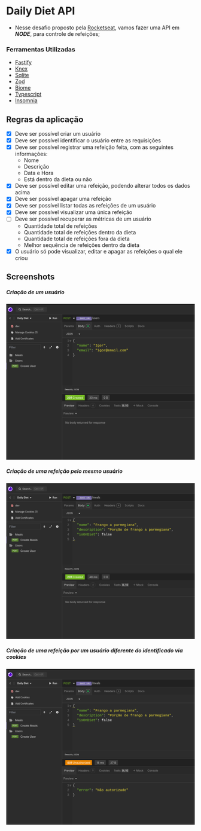 # Daily Diet API

- Nesse desafio proposto pela [Rocketseat](https://www.rocketseat.com.br/), vamos fazer uma API em ***NODE***, para controle de refeições;

### Ferramentas Utilizadas
- [Fastify](https://fastify.dev/)
- [Knex](https://knexjs.org/)
- [Sqlite](https://www.sqlite.org/)
- [Zod](https://zod.dev/)
- [Biome](https://biomejs.dev/)
- [Typescript](https://www.typescriptlang.org/)
- [Insomnia](https://insomnia.rest/)

## Regras da aplicação
- [x] Deve ser possível criar um usuário
- [x] Deve ser possível identificar o usuário entre as requisições
- [x] Deve ser possível registrar uma refeição feita, com as seguintes informações:
  - Nome
  - Descrição
  - Data e Hora
  - Está dentro da dieta ou não
- [x] Deve ser possível editar uma refeição, podendo alterar todos os dados acima
- [x] Deve ser possível apagar uma refeição
- [x] Deve ser possível listar todas as refeições de um usuário
- [x] Deve ser possível visualizar uma única refeição
- [ ] Deve ser possível recuperar as métricas de um usuário
  - Quantidade total de refeições
  - Quantidade total de refeições dentro da dieta
  - Quantidade total de refeições fora da dieta
  - Melhor sequência de refeições dentro da dieta
- [x] O usuário só pode visualizar, editar e apagar as refeições o qual ele criou

## Screenshots

##### Criação de um usuário
![Criação de um usuário](./assets/createUser.png)

##### Criação de uma refeição pelo mesmo usuário
![Criação de uma refeição pelo mesmo usuário](./assets/createMealsBySameUser.png)

##### Criação de uma refeição por um usuário diferente do identificado via cookies
![Criação de uma refeição por um usuário diferente do identificado via cookies](./assets/createMealsDifferentUser.png)
